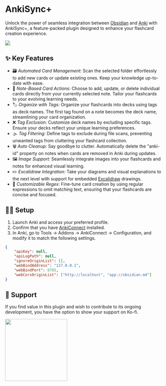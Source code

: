 # AnkiSync+

Unlock the power of seamless integration between [Obsidian](https://obsidian.md/) and [Anki](https://apps.ankiweb.net/) with AnkiSync+, a feature-packed plugin designed to enhance your flashcard creation experience.

![](https://github.com/RochaG07/anki-sync-plus/blob/master/media/demo.gif)

## ✨ Key Features

-   🗃️ _Automated Card Management:_ Scan the selected folder effortlessly to add new cards or update existing ones. Keep your knowledge up-to-date with ease.
-   📃 _Note-Based Card Actions:_ Choose to add, update, or delete individual cards directly from your currently selected note. Tailor your flashcards to your evolving learning needs.
-   🏷️ _Organize with Tags:_ Organize your flashcards into decks using tags as deck names. The first tag found on a note becomes the deck name, streamlining your card organization.
-   ❌ _Tag Exclusion:_ Customize deck names by excluding specific tags. Ensure your decks reflect your unique learning preferences.
-   🌫️ _Tag Filtering:_ Define tags to exclude during file scans, preventing unwanted tags from cluttering your flashcard collection.
-   🗑️ _Auto Cleanup:_ Say goodbye to clutter. Automatically delete the "anki-id" property on notes when cards are removed in Anki during updates.
-   🖼️ _Image Support:_ Seamlessly integrate images into your flashcards and notes for enhanced visual learning.
-   ✏️ _Excalidraw Integration:_ Take your diagrams and visual explanations to the next level with support for embedded [Excalidraw](https://github.com/zsviczian/obsidian-excalidraw-plugin) drawings.
-   🔡 _Customizable Regex:_ Fine-tune card creation by using regular expressions to omit matching text, ensuring that your flashcards are concise and focused.

## 👨‍🔧 Setup

1. Launch Anki and access your preferred profile.
2. Confirm that you have [AnkiConnect](https://ankiweb.net/shared/info/2055492159) installed.
3. In Anki, go to Tools -> Addons -> AnkiConnect -> Configuration, and modify it to match the following settings.

```json
{
	"apiKey": null,
	"apiLogPath": null,
	"ignoreOriginList": [],
	"webBindAddress": "127.0.0.1",
	"webBindPort": 8765,
	"webCorsOriginList": ["http://localhost", "app://obsidian.md"]
}
```

## 💖 Support

If you find value in this plugin and wish to contribute to its ongoing development, you have the option to show your support on Ko-fi.

[<img style="float:left" src="https://user-images.githubusercontent.com/14358394/115450238-f39e8100-a21b-11eb-89d0-fa4b82cdbce8.png" width="200">](https://ko-fi.com/rochag07)

